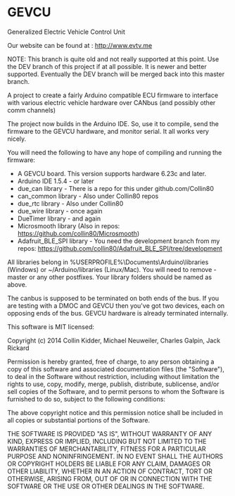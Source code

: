 GEVCU
=====

Generalized Electric Vehicle Control Unit

Our website can be found at : http://www.evtv.me

NOTE: This branch is quite old and not really supported at this point. Use the DEV branch of this project if at all possible. It is newer and better supported. Eventually the DEV branch will be merged back into this master branch.

A project to create a fairly Arduino compatible ECU firmware
to interface with various electric vehicle hardware over CANbus
(and possibly other comm channels)

The project now builds in the Arduino IDE. So, use it to compile, send the firmware to the GEVCU hardware, and monitor serial. It all works very nicely.

You will need the following to have any hope of compiling and running the firmware:
- A GEVCU board. This version supports hardware 6.23c and later.
- Arduino IDE 1.5.4 - or later
- due_can library - There is a repo for this under github.com/Collin80
- can_common library - Also under Collin80 repos
- due_rtc library - Also under Collin80
- due_wire library - once again
- DueTimer library - and again
- Microsmooth library (Also in repos: https://github.com/collin80/Microsmooth)
- Adafruit_BLE_SPI library - You need the development branch from my repos: https://github.com/collin80/Adafruit_BLE_SPI/tree/development

All libraries belong in %USERPROFILE%\Documents\Arduino\libraries (Windows) or ~/Arduino/libraries (Linux/Mac).
You will need to remove -master or any other postfixes. Your library folders should be named as above.

The canbus is supposed to be terminated on both ends of the bus. If you are testing with a DMOC and GEVCU then you've got two devices, each on opposing ends of the bus. GEVCU hardware is already terminated internally.


This software is MIT licensed:

Copyright (c) 2014 Collin Kidder, Michael Neuweiler, Charles Galpin, Jack Rickard

Permission is hereby granted, free of charge, to any person obtaining
a copy of this software and associated documentation files (the
"Software"), to deal in the Software without restriction, including
without limitation the rights to use, copy, modify, merge, publish,
distribute, sublicense, and/or sell copies of the Software, and to
permit persons to whom the Software is furnished to do so, subject to
the following conditions:

The above copyright notice and this permission notice shall be included
in all copies or substantial portions of the Software.

THE SOFTWARE IS PROVIDED "AS IS", WITHOUT WARRANTY OF ANY KIND,
EXPRESS OR IMPLIED, INCLUDING BUT NOT LIMITED TO THE WARRANTIES OF
MERCHANTABILITY, FITNESS FOR A PARTICULAR PURPOSE AND NONINFRINGEMENT.
IN NO EVENT SHALL THE AUTHORS OR COPYRIGHT HOLDERS BE LIABLE FOR ANY
CLAIM, DAMAGES OR OTHER LIABILITY, WHETHER IN AN ACTION OF CONTRACT,
TORT OR OTHERWISE, ARISING FROM, OUT OF OR IN CONNECTION WITH THE
SOFTWARE OR THE USE OR OTHER DEALINGS IN THE SOFTWARE.

